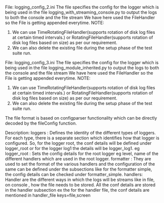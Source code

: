 File: logging_config_2.ini
The file specifies the config for the logger which is being used in the file 
logging_with_streaming_console.py to output the logs to both the console and the file stream
We have here used the FileHandler so the File is getting appended everytime.
NOTE:
1. We can use TimeRotatingFileHandler(supports rotation of disk log files at certain timed intervals.)
 or RotatingFileHandler(supports rotation of disk log files based on size) as per our requirement.
2. We can also delete the existing file during the setup phase of the test suite run.

File: logging_config_3.ini
The file specifies the config for the logger which is being used in the file 
logging_module_inherited.py to output the logs to both the console and the file stream
We have here used the FileHandler so the File is getting appended everytime.
NOTE:
1. We can use TimeRotatingFileHandler(supports rotation of disk log files at certain timed intervals.)
 or RotatingFileHandler(supports rotation of disk log files based on size) as per our requirement.
2. We can also delete the existing file during the setup phase of the test suite run.

The file format is based on configparser functionality which can be directly
decoded by the fileConfig function.

Description: 
loggers : Defines the identity of the different types of loggers. 
For each type, there is a separate section which identifies how that logger is configured. So, for the 
logger root, the conf details will be defined under logger_root or for the logger log1 the details will be 
logger_log1.
eg logger_root : Sets the config details for the root logger eg level, name of the different handlers
which are used in the root logger.
formatter : They are used to set the format of the various handlers and the configuration of the same can be
defined under the subsections like for the formatter simple, the config details can be checked under
formatter_simple.
handlers: Handler are the different ways in which the logs will be streams like in file, on console , how 
the file needs to be stored. All the conf details are stored in the handler subsection ex the for the handler
file, the conf details are mentioned in handler_file
keys=file,screen
